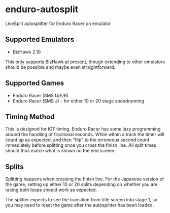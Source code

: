 # enduro-autosplit
LiveSplit autosplitter for Enduro Racer on emulator

## Supported Emulators

* BizHawk 2.10

This only supports BizHawk at present, though extending to other emulators should be possible and maybe even straightforward.

## Supported Games

* Enduro Racer (SMS U/E/B)
* Enduro Racer (SMS J) - for either 10 or 20 stage speedrunning

## Timing Method

This is designed for IGT timing.  Enduro Racer has some lazy programming around the handling of fractional seconds.  While within a track the timer will count up as expected, and then "flip" to the erroneous second count immediately before splitting once you cross the finish line.  All split times should thus match what is shown on the end screen.

## Splits

Splitting happens when crossing the finish line.  For the Japanese version of the game, setting up either 10 or 20 splits depending on whether you are racing both loops should work as expected.

The splitter expects to see the transition from title screen into stage 1, so you may need to reset the game after the autosplitter has been loaded.
